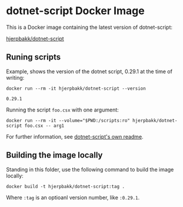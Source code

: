 # dotnet-script Docker Image

This is a Docker image containing the latest version of dotnet-script:

[hjerpbakk/dotnet-script](https://hub.docker.com/r/hjerpbakk/dotnet-script/)

## Runing scripts

Example, shows the version of the dotnet script, 0.29.1 at the time of writing:

```shell
docker run --rm -it hjerpbakk/dotnet-script --version

0.29.1
```

Running the script `foo.csx` with one argument:

```shell
docker run --rm -it --volume="$PWD:/scripts:ro" hjerpbakk/dotnet-script foo.csx -- arg1
```

For further information, see [dotnet-script's own readme](https://github.com/filipw/dotnet-script/blob/master/README.md).

## Building the image locally

Standing in this folder, use the following command to build the image locally:

```shell
docker build -t hjerpbakk/dotnet-script:tag .
```

Where `:tag` is an optioanl version number, like `:0.29.1`.
